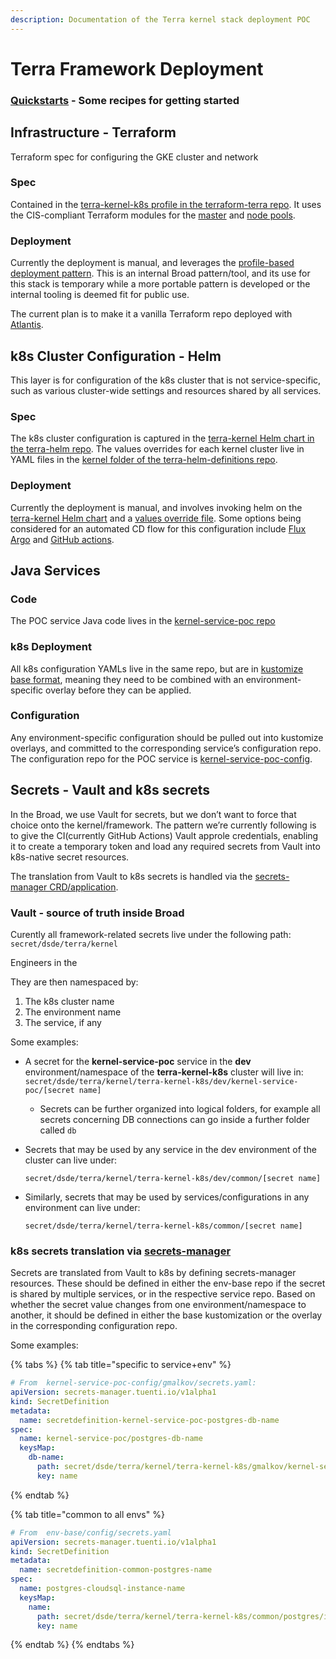 ```yaml
---
description: Documentation of the Terra kernel stack deployment POC
---
```


# Terra Framework Deployment

### [Quickstarts](framework-quickstarts.md) - Some recipes for getting started

## Infrastructure - Terraform <a id="Infrastructure---Terraform"></a>

Terraform spec for configuring the GKE cluster and network

### Spec <a id="Spec"></a>

Contained in the [terra-kernel-k8s profile in the terraform-terra repo](https://github.com/broadinstitute/terraform-terra). It uses the CIS-compliant Terraform modules for the [master](https://github.com/broadinstitute/terraform-shared/tree/master/terraform-modules/k8s-master) and [node pools](https://github.com/broadinstitute/terraform-shared/tree/master/terraform-modules/k8s-node-pool).

### Deployment <a id="Deployment"></a>

Currently the deployment is manual, and leverages the [profile-based deployment pattern](https://github.com/broadinstitute/dsp-k8s-deploy). This is an internal Broad pattern/tool, and its use for this stack is temporary while a more portable pattern is developed or the internal tooling is deemed fit for public use.

The current plan is to make it a vanilla Terraform repo deployed with [Atlantis](https://www.runatlantis.io/).

## k8s Cluster Configuration - Helm <a id="k8s-Cluster-Configuration---Helm"></a>

This layer is for configuration of the k8s cluster that is not service-specific, such as various cluster-wide settings and resources shared by all services.

### Spec <a id="Spec.1"></a>

The k8s cluster configuration is captured in the [terra-kernel Helm chart in the terra-helm repo](https://github.com/broadinstitute/terra-helm/tree/master/charts/terra-kernel). The values overrides for each kernel cluster live in YAML files in the [kernel folder of the terra-helm-definitions repo](https://github.com/broadinstitute/terra-helm-definitions/tree/master/kernel).

### Deployment <a id="Deployment.1"></a>

Currently the deployment is manual, and involves invoking helm on the [terra-kernel Helm chart](https://github.com/broadinstitute/terra-helm/tree/master/charts/terra-kernel) and a [values override file](https://github.com/broadinstitute/terra-helm-definitions/tree/master/kernel). Some options being considered for an automated CD flow for this configuration include [Flux](https://fluxcd.io/) [Argo](https://argoproj.github.io/argo-cd/) and [GitHub actions](https://github.com/features/actions).

## Java Services <a id="Java-Service"></a>

### Code <a id="Code"></a>

The POC service Java code lives in the [kernel-service-poc repo](https://github.com/DataBiosphere/kernel-service-poc)

### k8s Deployment <a id="k8s-Deployment"></a>

All k8s configuration YAMLs live in the same repo, but are in [kustomize base format](https://github.com/kubernetes-sigs/kustomize#2-create-variants-using-overlays), meaning they need to be combined with an environment-specific overlay before they can be applied.

### Configuration <a id="Configuration"></a>

Any environment-specific configuration should be pulled out into kustomize overlays, and committed to the corresponding service’s configuration repo. The configuration repo for the POC service is [kernel-service-poc-config](https://github.com/DataBiosphere/kernel-service-poc-config/).

## Secrets - Vault and k8s secrets <a id="secrets"></a>

In the Broad, we use Vault for secrets, but we don’t want to force that choice onto the kernel/framework. The pattern we’re currently following is to give the CI\(currently GitHub Actions\) Vault approle credentials, enabling it to create a temporary token and load any required secrets from Vault into k8s-native secret resources.

The translation from Vault to k8s secrets is handled via the [secrets-manager CRD/application](https://github.com/tuenti/secrets-manager).

### Vault - source of truth inside Broad

Curently all framework-related secrets live under the following path: `secret/dsde/terra/kernel`

Engineers in the 

They are then namespaced by:

1. The k8s cluster name
2. The environment name
3. The service, if any

Some examples:

* A secret for the **kernel-service-poc** service in the **dev** environment/namespace of the **terra-kernel-k8s** cluster will live in: `secret/dsde/terra/kernel/terra-kernel-k8s/dev/kernel-service-poc/[secret name]`
  * Secrets can be further organized into logical folders, for example all secrets concerning DB connections can go inside a further folder called `db`
* Secrets that may be used by any service in the dev environment of the cluster can live under: 

  `secret/dsde/terra/kernel/terra-kernel-k8s/dev/common/[secret name]`

* Similarly, secrets that may be used by services/configurations in any environment can live under: 

  `secret/dsde/terra/kernel/terra-kernel-k8s/common/[secret name]`

### k8s secrets translation via [secrets-manager](https://github.com/tuenti/secrets-manager)

Secrets are translated from Vault to k8s by defining secrets-manager resources. These should be defined in either the env-base repo if the secret is shared by multiple services, or in the respective service repo. Based on whether the secret value changes from one environment/namespace to another, it should be defined in either the base kustomization or the overlay in the corresponding configuration repo.

Some examples:

{% tabs %}
{% tab title="specific to service+env" %}
```yaml
# From  kernel-service-poc-config/gmalkov/secrets.yaml:
apiVersion: secrets-manager.tuenti.io/v1alpha1
kind: SecretDefinition
metadata:
  name: secretdefinition-kernel-service-poc-postgres-db-name
spec:
  name: kernel-service-poc/postgres-db-name
  keysMap:
    db-name:
      path: secret/dsde/terra/kernel/terra-kernel-k8s/gmalkov/kernel-service-poc/postgres-db-name
      key: name
```
{% endtab %}

{% tab title="common to all envs" %}
```yaml
# From  env-base/config/secrets.yaml
apiVersion: secrets-manager.tuenti.io/v1alpha1
kind: SecretDefinition
metadata:
  name: secretdefinition-common-postgres-name
spec:
  name: postgres-cloudsql-instance-name
  keysMap:
    name:
      path: secret/dsde/terra/kernel/terra-kernel-k8s/common/postgres/instance
      key: name
```
{% endtab %}
{% endtabs %}



